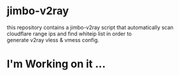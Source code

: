 # jimbo-v2ray
this repository contains a jimbo-v2ray script that automatically scan cloudflare range ips and find whiteip list in order to \
generate v2ray vless & vmess config.

# I'm Working on it ...
